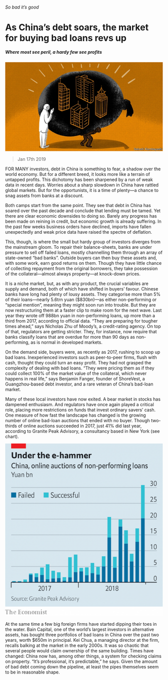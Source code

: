 ###### So bad it’s good

# As China’s debt soars, the market for buying bad loans revs up 

##### Where most see peril, a hardy few see profits 

![image](images/20190119_FND001_0.jpg) 

> Jan 17th 2019 

 

FOR MANY investors, debt in China is something to fear, a shadow over the world economy. But for a different breed, it looks more like a terrain of untapped profits. This dichotomy has been sharpened by a run of weak data in recent days. Worries about a sharp slowdown in China have rattled global markets. But for the opportunists, it is a time of plenty—a chance to snag assets from banks at a discount. 

Both camps start from the same point. They see that debt in China has soared over the past decade and conclude that lending must be tamed. Yet there are clear economic downsides to doing so. Barely any progress has been made on reining in credit, but economic growth is already suffering. In the past few weeks business orders have declined, imports have fallen unexpectedly and weak price data have raised the spectre of deflation. 

This, though, is where the small but hardy group of investors diverges from the mainstream gloom. To repair their balance-sheets, banks are under pressure to sell off failed loans, mostly channelling them through an array of state-owned “bad banks”. Outside buyers can then buy these assets and, with some work, earn good returns on them. Though they have little chance of collecting repayment from the original borrowers, they take possession of the collateral—almost always property—at knock-down prices. 

It is a niche market, but, as with any product, the crucial variables are supply and demand, both of which have shifted in buyers’ favour. Chinese banks have long had plenty of lousy assets. They categorise more than 5% of their loans—nearly 5.6trn yuan ($830bn)—as either non-performing or “special mention”, meaning they might soon run into trouble. But they are now restructuring them at a faster clip to make room for the next wave. Last year they wrote off 988bn yuan in non-performing loans, up more than a third from 2017, according to official data. “They are preparing for tougher times ahead,” says Nicholas Zhu of Moody’s, a credit-rating agency. On top of that, regulators are getting stricter. They, for instance, now require that banks classify loans that are overdue for more than 90 days as non-performing, as is normal in developed markets. 

On the demand side, buyers were, as recently as 2017, rushing to scoop up bad loans. Inexperienced investors such as peer-to-peer firms, flush with cash, thought they could turn an easy profit. They had not grasped the complexity of dealing with bad loans. “They were pricing them as if they could collect 100% of the market value of the collateral, which never happens in real life,” says Benjamin Fanger, founder of ShoreVest, a Guangzhou-based debt investor, and a rare veteran of China’s bad-loan market. 

Many of these local investors have now exited. A bear market in stocks has dampened enthusiasm. And regulators have once again played a critical role, placing more restrictions on funds that invest ordinary savers’ cash. One measure of how fast the landscape has changed is the growing number of online bad-loan auctions that ended with no buyer. Though two-thirds of online auctions succeeded in 2017, just 41% did last year, according to Granite Peak Advisory, a consultancy based in New York (see chart). 

![image](images/20190119_FNC177.png) 

At the same time a few big foreign firms have started dipping their toes in the water. Bain Capital, one of the world’s largest investors in alternative assets, has bought three portfolios of bad loans in China over the past two years, worth $650m in principal. Kei Chua, a managing director at the firm, recalls balking at the market in the early 2000s. It was so chaotic that several people would claim ownership of the same building. Times have changed: China now has, among other things, a system for checking claims on property. “It’s professional, it’s predictable,” he says. Given the amount of bad debt coming down the pipeline, at least the pipes themselves seem to be in reasonable shape. 

